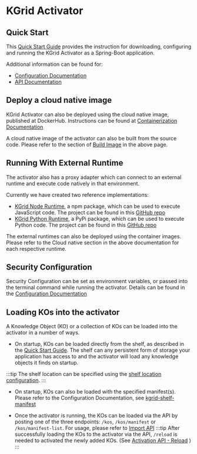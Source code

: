 # KGrid Activator

## Quick Start

This [Quick Start Guide](https://kgrid.org/kgrid-activator/) provides the instruction for downloading, configuring and running the KGrid Activator as a Spring-Boot application.

Additional information can be found for:
- [Configuration Documentation](https://kgrid.org/kgrid-activator/configuration.html)
- [API Documentation](https://kgrid.org/kgrid-activator/api.html)

## Deploy a cloud native image

KGrid Activator can also be deployed using the cloud native image, published at DockerHub. Instructions can be found at [Containerization Documentation](https://kgrid.org/kgrid-activator/containers.html)

A cloud native image of the activator can also be built from the source code. Please refer to the section of [Build Image](https://kgrid.org/kgrid-activator/containers.html#build-image) in the above page.

## Running With External Runtime

The activator also has a proxy adapter which can connect to an external runtime and execute code natively in that environment.

Currently we have created two reference implementations:
- [KGrid Node Runtime](https://www.npmjs.com/package/@kgrid/noderuntime), a npm package, which can be used to execute JavaScript code. The project can be found in this [GitHub repo](https://github.com/kgrid/kgrid-node-runtime)
- [KGrid Python Runtime](https://pypi.org/project/kgrid-python-runtime/), a PyPi package, which can be used to execute Python code. The project can be found in this [GitHub repo](https://github.com/kgrid/kgrid-python-runtime)

The external runtimes can also be deployed using the container images. Please refer to the Cloud native section in the above documentation for each respective runtime.

## Security Configuration

Security Configuration can be set as environment variables, or passed into the terminal command while running the activator. Details can be found in the [Configuration Documentation](https://kgrid.org/kgrid-activator/configuration.html#security-configuration)


## Loading KOs into the activator
A Knowledge Object (KO) or a collection of KOs can be loaded into the activator in a number of ways.
- On startup, KOs can be loaded directly from the shelf, as described in the [Quick Start Guide](https://kgrid.org/kgrid-activator/). The shelf can any persistent form of storage your application has access to and the activator will load any knowledge objects it finds on startup.

:::tip
   The shelf location can be specified using the [shelf location configuration](https://kgrid.org/kgrid-activator/configuration.html#kgrid-shelf-cdostore-url).
:::

- On startup, KOs can also be loaded with the specified manifest(s). Please refer to the Configuration Documentation, see [kgrid-shelf-manifest](https://kgrid.org/kgrid-activator/configuration.html#kgrid-shelf-manifest)

- Once the activator is running, the KOs can be loaded via the API by posting one of the three endpoints: `/kos`, `/kos/manifest` or `/kos/manifest-list`. For usage, please refer to [Import API](https://kgrid.org/kgrid-shelf/api.html#importing-kos-import-api)
:::tip
  After successfully loading the KOs to the activator via the API, `/reload` is needed to activated the newly added KOs. (See [Activation API - Reload](https://kgrid.org/kgrid-activator/api.html#get-actuator-activation-reload) )
:::
